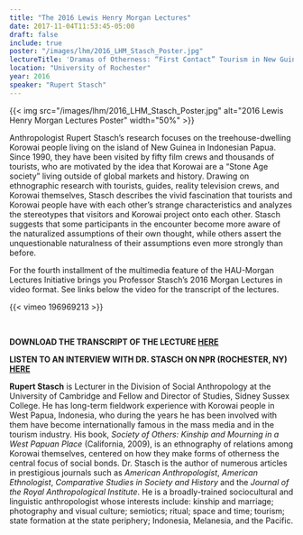 ```yaml
---
title: "The 2016 Lewis Henry Morgan Lectures"
date: 2017-11-04T11:53:45-05:00
draft: false
include: true
poster: "/images/lhm/2016_LHM_Stasch_Poster.jpg"
lectureTitle: 'Dramas of Otherness: “First Contact” Tourism in New Guinea'
location: "University of Rochester"
year: 2016
speaker: "Rupert Stasch"
---
```


{{< img src="/images/lhm/2016_LHM_Stasch_Poster.jpg" alt="2016 Lewis Henry Morgan Lectures Poster"  width="50%" >}}

Anthropologist Rupert Stasch’s research focuses on the treehouse-dwelling Korowai people living on the island of New Guinea in Indonesian Papua. Since 1990, they have been visited by fifty film crews and thousands of tourists, who are motivated by the idea that Korowai are a “Stone Age society” living outside of global markets and history. Drawing on ethnographic research with tourists, guides, reality television crews, and Korowai themselves, Stasch describes the vivid fascination that tourists and Korowai people have with each other’s strange characteristics and analyzes the stereotypes that visitors and Korowai project onto each other. Stasch suggests that some participants in the encounter become more aware of the naturalized assumptions of their own thought, while others assert the unquestionable naturalness of their assumptions even more strongly than before.

For the fourth installment of the multimedia feature of the HAU-Morgan Lectures Initiative brings you Professor Stasch’s 2016 Morgan Lectures in video format. See links below the video for the transcript of the lectures.

{{< vimeo 196969213 >}}

&nbsp;

**DOWNLOAD THE TRANSCRIPT OF THE LECTURE [HERE](http://www.haujournal.org/index.php/hau/article/view/hau6.3.003)**

**LISTEN TO AN INTERVIEW WITH DR. STASCH ON NPR (ROCHESTER, NY) [HERE](http://wxxinews.org/post/connections-understanding-community-people-chooses-live-without-technology)**

**Rupert Stasch** is Lecturer in the Division of Social Anthropology at the University of Cambridge and Fellow and Director of Studies, Sidney Sussex College. He has long-term fieldwork experience with Korowai people in West Papua, Indonesia, who during the years he has been involved with them have become internationally famous in the mass media and in the tourism industry. His book, *Society of Others: Kinship and Mourning in a West Papuan Place* (California, 2009), is an ethnography of relations among Korowai themselves, centered on how they make forms of otherness the central focus of social bonds. Dr. Stasch is the author of numerous articles in prestigious journals such as *American Anthropologist*, *American Ethnologist*, *Comparative Studies in Society and History* and the *Journal of the Royal Anthropological Institute*. He is a broadly-trained sociocultural and linguistic anthropologist whose interests include: kinship and marriage; photography and visual culture; semiotics; ritual; space and time; tourism; state formation at the state periphery; Indonesia, Melanesia, and the Pacific.

